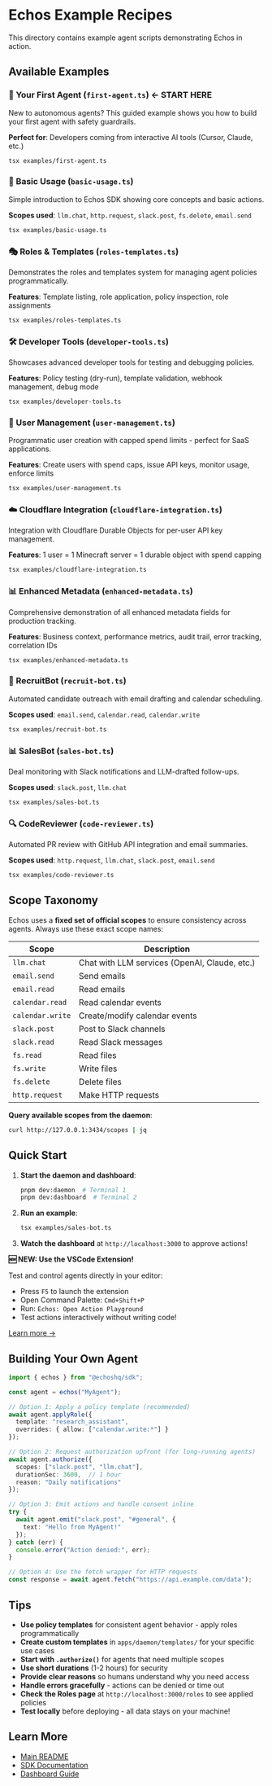 # Echos Example Recipes

This directory contains example agent scripts demonstrating Echos in action.

## Available Examples

### 🌟 Your First Agent (`first-agent.ts`) **← START HERE**
New to autonomous agents? This guided example shows you how to build your first agent with safety guardrails.

**Perfect for**: Developers coming from interactive AI tools (Cursor, Claude, etc.)

```bash
tsx examples/first-agent.ts
```

### 🚀 Basic Usage (`basic-usage.ts`)
Simple introduction to Echos SDK showing core concepts and basic actions.

**Scopes used**: `llm.chat`, `http.request`, `slack.post`, `fs.delete`, `email.send`

```bash
tsx examples/basic-usage.ts
```

### 🎭 Roles & Templates (`roles-templates.ts`)
Demonstrates the roles and templates system for managing agent policies programmatically.

**Features**: Template listing, role application, policy inspection, role assignments

```bash
tsx examples/roles-templates.ts
```

### 🛠️ Developer Tools (`developer-tools.ts`)
Showcases advanced developer tools for testing and debugging policies.

**Features**: Policy testing (dry-run), template validation, webhook management, debug mode

```bash
tsx examples/developer-tools.ts
```

### 👥 User Management (`user-management.ts`)
Programmatic user creation with capped spend limits - perfect for SaaS applications.

**Features**: Create users with spend caps, issue API keys, monitor usage, enforce limits

```bash
tsx examples/user-management.ts
```

### ☁️ Cloudflare Integration (`cloudflare-integration.ts`)
Integration with Cloudflare Durable Objects for per-user API key management.

**Features**: 1 user = 1 Minecraft server = 1 durable object with spend capping

```bash
tsx examples/cloudflare-integration.ts
```

### 📊 Enhanced Metadata (`enhanced-metadata.ts`)
Comprehensive demonstration of all enhanced metadata fields for production tracking.

**Features**: Business context, performance metrics, audit trail, error tracking, correlation IDs

```bash
tsx examples/enhanced-metadata.ts
```

### 🤖 RecruitBot (`recruit-bot.ts`)
Automated candidate outreach with email drafting and calendar scheduling.

**Scopes used**: `email.send`, `calendar.read`, `calendar.write`

```bash
tsx examples/recruit-bot.ts
```

### 📊 SalesBot (`sales-bot.ts`)
Deal monitoring with Slack notifications and LLM-drafted follow-ups.

**Scopes used**: `slack.post`, `llm.chat`

```bash
tsx examples/sales-bot.ts
```

### 🔍 CodeReviewer (`code-reviewer.ts`)
Automated PR review with GitHub API integration and email summaries.

**Scopes used**: `http.request`, `llm.chat`, `slack.post`, `email.send`

```bash
tsx examples/code-reviewer.ts
```

## Scope Taxonomy

Echos uses a **fixed set of official scopes** to ensure consistency across agents. Always use these exact scope names:

| Scope | Description |
|-------|-------------|
| `llm.chat` | Chat with LLM services (OpenAI, Claude, etc.) |
| `email.send` | Send emails |
| `email.read` | Read emails |
| `calendar.read` | Read calendar events |
| `calendar.write` | Create/modify calendar events |
| `slack.post` | Post to Slack channels |
| `slack.read` | Read Slack messages |
| `fs.read` | Read files |
| `fs.write` | Write files |
| `fs.delete` | Delete files |
| `http.request` | Make HTTP requests |

**Query available scopes from the daemon**:
```bash
curl http://127.0.0.1:3434/scopes | jq
```

## Quick Start

1. **Start the daemon and dashboard**:
   ```bash
   pnpm dev:daemon  # Terminal 1
   pnpm dev:dashboard  # Terminal 2
   ```

2. **Run an example**:
   ```bash
   tsx examples/sales-bot.ts
   ```

3. **Watch the dashboard** at `http://localhost:3000` to approve actions!

**🆕 NEW: Use the VSCode Extension!**

Test and control agents directly in your editor:
- Press `F5` to launch the extension
- Open Command Palette: `Cmd+Shift+P`
- Run: `Echos: Open Action Playground`
- Test actions interactively without writing code!

[Learn more →](../apps/vscode-extension/QUICKSTART.md)

## Building Your Own Agent

```typescript
import { echos } from "@echoshq/sdk";

const agent = echos("MyAgent");

// Option 1: Apply a policy template (recommended)
await agent.applyRole({ 
  template: "research_assistant",
  overrides: { allow: ["calendar.write:*"] }
});

// Option 2: Request authorization upfront (for long-running agents)
await agent.authorize({
  scopes: ["slack.post", "llm.chat"],
  durationSec: 3600,  // 1 hour
  reason: "Daily notifications"
});

// Option 3: Emit actions and handle consent inline
try {
  await agent.emit("slack.post", "#general", {
    text: "Hello from MyAgent!"
  });
} catch (err) {
  console.error("Action denied:", err);
}

// Option 4: Use the fetch wrapper for HTTP requests
const response = await agent.fetch("https://api.example.com/data");
```

## Tips

- **Use policy templates** for consistent agent behavior - apply roles programmatically
- **Create custom templates** in `apps/daemon/templates/` for your specific use cases
- **Start with `.authorize()`** for agents that need multiple scopes
- **Use short durations** (1-2 hours) for security
- **Provide clear reasons** so humans understand why you need access
- **Handle errors gracefully** - actions can be denied or time out
- **Check the Roles page** at `http://localhost:3000/roles` to see applied policies
- **Test locally** before deploying - all data stays on your machine!

## Learn More

- [Main README](../README.md)
- [SDK Documentation](../packages/sdk/README.md)
- [Dashboard Guide](../apps/dashboard/README.md)

